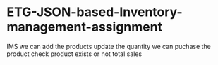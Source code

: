 # ETG-JSON-based-Inventory-management-assignment
IMS
we can add the products
update the quantity
we can puchase the product
check product exists or not
total sales
